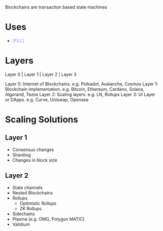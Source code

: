 Blockchains are transaction based state machines
# Uses
- <span style="color:#8c90f9">[FILL]</span>

# Layers
Layer 0 | Layer 1 | Layer 2 | Layer 3

Layer 0: Internet of Blockchains. e.g. Polkadot, Avalanche, Cosmos
Layer 1: Blockchain implementation. e.g. Bitcoin, Ethereum, Cardano, Solana, Algorand, Tezos
Layer 2: Scaling layers. e.g. LN, Rollups
Layer 3: UI Layer or DApps. e.g. Curve, Uniswap, Opensea
# Scaling Solutions
## Layer 1
- Consensus changes
- Sharding
- Changes in block size
## Layer 2
- State channels
- Nested Blockchains
- Rollups
	- Optimistic Rollups
	- ZK Rollups
- Sidechains
- Plasma (e.g. OMG, Polygon MATIC)
- Validium